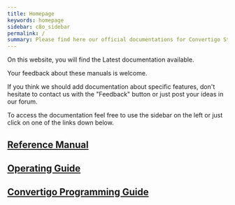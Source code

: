 ```yaml
---
title: Homepage
keywords: homepage
sidebar: c8o_sidebar
permalink: /
summary: Please find here our official documentations for Convertigo Studio and Convertigo Low Code Platform.
---
```

On this website, you will find the Latest documentation available.

Your feedback about these manuals is welcome.

If you think we should add documentation about specific features, don't hesitate to contact us with the "Feedback" button or just post your ideas in our forum.

To access the documentation feel free to use the sidebar on the left or just click on one of the links down below.

## [Reference Manual](reference-manual/)
## [Operating Guide](operating-guide/)
## [Convertigo Programming Guide](programming-guide/)
